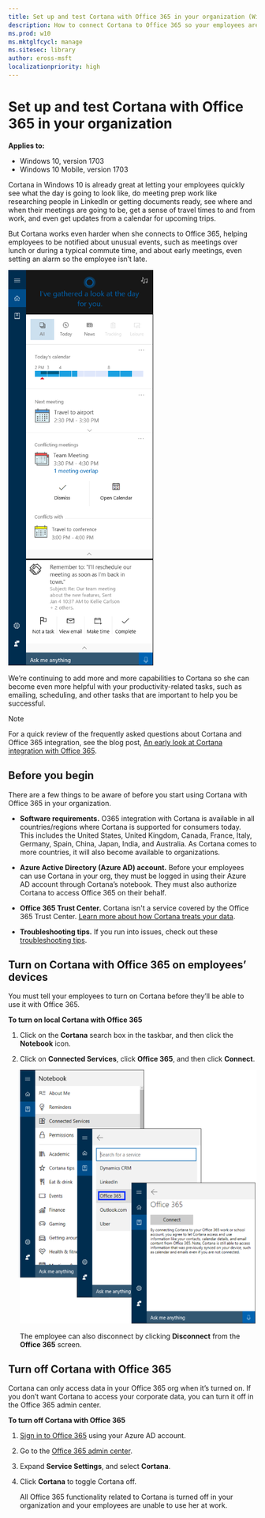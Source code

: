 ```yaml
---
title: Set up and test Cortana with Office 365 in your organization (Windows 10)
description: How to connect Cortana to Office 365 so your employees are notified about regular meetings, unusual events, such as meetings over lunch or during a typical commute time, and about early meetings, even setting an alarm so the employee isn’t late.
ms.prod: w10
ms.mktglfcycl: manage
ms.sitesec: library
author: eross-msft
localizationpriority: high
---
```


# Set up and test Cortana with Office 365 in your organization
**Applies to:**

-   Windows 10, version 1703
-   Windows 10 Mobile, version 1703

Cortana in Windows 10 is already great at letting your employees quickly see what the day is going to look like, do meeting prep work like researching people in LinkedIn or getting documents ready, see where and when their meetings are going to be, get a sense of travel times to and from work, and even get updates from a calendar for upcoming trips.

But Cortana works even harder when she connects to Office 365, helping employees to be notified about unusual events, such as meetings over lunch or during a typical commute time, and about early meetings, even setting an alarm so the employee isn’t late.

![Cortana at work, showing the day's schedule pulled from Office 365](../images/cortana-o365-screen.png)

We’re continuing to add more and more capabilities to Cortana so she can become even more helpful with your productivity-related tasks, such as emailing, scheduling, and other tasks that are important to help you be successful.

>[!NOTE]
>For a quick review of the frequently asked questions about Cortana and Office 365 integration, see the blog post, [An early look at Cortana integration with Office 365](http://go.microsoft.com/fwlink/p/?LinkId=717379).

## Before you begin
There are a few things to be aware of before you start using Cortana with Office 365 in your organization.

- **Software requirements.** O365 integration with Cortana is available in all countries/regions where Cortana is supported for consumers today. This includes the United States, United Kingdom, Canada, France, Italy, Germany, Spain, China, Japan, India, and Australia. As Cortana comes to more countries, it will also become available to organizations.

- **Azure Active Directory (Azure AD) account.** Before your employees can use Cortana in your org, they must be logged in using their Azure AD account through Cortana’s notebook. They must also authorize Cortana to access Office 365 on their behalf.

- **Office 365 Trust Center.** Cortana isn't a service covered by the Office 365 Trust Center. [Learn more about how Cortana treats your data](http://go.microsoft.com/fwlink/p/?LinkId=536419).

- **Troubleshooting tips.** If you run into issues, check out these [troubleshooting tips](http://go.microsoft.com/fwlink/p/?LinkId=620763).

## Turn on Cortana with Office 365 on employees’ devices
You must tell your employees to turn on Cortana before they’ll be able to use it with Office 365.

**To turn on local Cortana with Office 365**

1.	Click on the **Cortana** search box in the taskbar, and then click the **Notebook** icon.

2.	Click on **Connected Services**, click **Office 365**, and then click **Connect**.

    ![Cotana at work, showing how to turn on the connected services for Office 365](../images/cortana-connect-o365.png)
 	 
    The employee can also disconnect by clicking **Disconnect** from the **Office 365** screen.

## Turn off Cortana with Office 365
Cortana can only access data in your Office 365 org when it’s turned on. If you don’t want Cortana to access your corporate data, you can turn it off in the Office 365 admin center.

**To turn off Cortana with Office 365**
1.	[Sign in to Office 365](http://www.office.com/signin) using your Azure AD account.

2.	Go to the [Office 365 admin center](https://support.office.com/article/Office-365-admin-center-58537702-d421-4d02-8141-e128e3703547).

3.	Expand **Service Settings**, and select **Cortana**.

4.	Click **Cortana** to toggle Cortana off.

    All Office 365 functionality related to Cortana is turned off in your organization and your employees are unable to use her at work.






